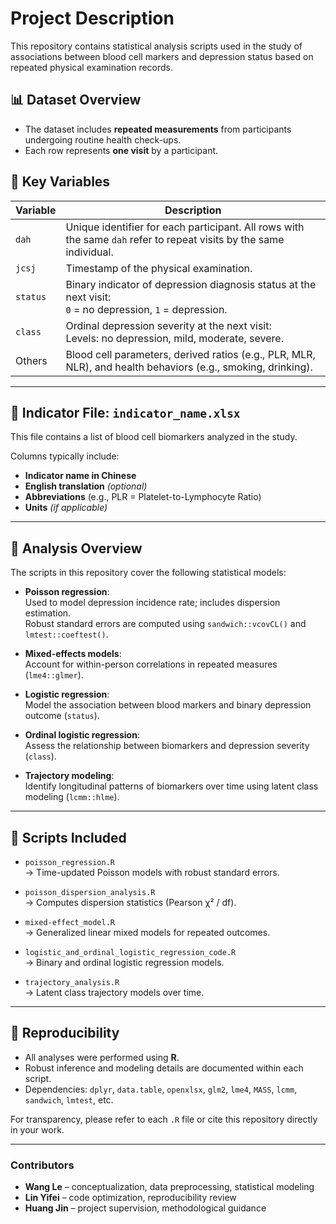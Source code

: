 # Project Description

This repository contains statistical analysis scripts used in the study of associations between blood cell markers and depression status based on repeated physical examination records.

## 📊 Dataset Overview

- The dataset includes **repeated measurements** from participants undergoing routine health check-ups.
- Each row represents **one visit** by a participant.

## 🧬 Key Variables

| Variable | Description |
|----------|-------------|
| `dah`    | Unique identifier for each participant. All rows with the same `dah` refer to repeat visits by the same individual. |
| `jcsj`   | Timestamp of the physical examination. |
| `status` | Binary indicator of depression diagnosis status at the next visit:<br>`0` = no depression, `1` = depression. |
| `class`  | Ordinal depression severity at the next visit:<br>Levels: no depression, mild, moderate, severe. |
| Others   | Blood cell parameters, derived ratios (e.g., PLR, MLR, NLR), and health behaviors (e.g., smoking, drinking). |

---

## 📁 Indicator File: `indicator_name.xlsx`

This file contains a list of blood cell biomarkers analyzed in the study.

Columns typically include:

- **Indicator name in Chinese**
- **English translation** *(optional)*
- **Abbreviations** (e.g., PLR = Platelet-to-Lymphocyte Ratio)
- **Units** *(if applicable)*

---

## 🧪 Analysis Overview

The scripts in this repository cover the following statistical models:

- **Poisson regression**:  
  Used to model depression incidence rate; includes dispersion estimation.  
  Robust standard errors are computed using `sandwich::vcovCL()` and `lmtest::coeftest()`.

- **Mixed-effects models**:  
  Account for within-person correlations in repeated measures (`lme4::glmer`).

- **Logistic regression**:  
  Model the association between blood markers and binary depression outcome (`status`).

- **Ordinal logistic regression**:  
  Assess the relationship between biomarkers and depression severity (`class`).

- **Trajectory modeling**:  
  Identify longitudinal patterns of biomarkers over time using latent class modeling (`lcmm::hlme`).

---

## 📂 Scripts Included

- `poisson_regression.R`  
  → Time-updated Poisson models with robust standard errors.

- `poisson_dispersion_analysis.R`  
  → Computes dispersion statistics (Pearson χ² / df).

- `mixed-effect_model.R`  
  → Generalized linear mixed models for repeated outcomes.

- `logistic_and_ordinal_logistic_regression_code.R`  
  → Binary and ordinal logistic regression models.

- `trajectory_analysis.R`  
  → Latent class trajectory models over time.

---

## 🧷 Reproducibility

- All analyses were performed using **R**.
- Robust inference and modeling details are documented within each script.
- Dependencies: `dplyr`, `data.table`, `openxlsx`, `glm2`, `lme4`, `MASS`, `lcmm`, `sandwich`, `lmtest`, etc.

For transparency, please refer to each `.R` file or cite this repository directly in your work.

---

### Contributors

- **Wang Le** – conceptualization, data preprocessing, statistical modeling  
- **Lin Yifei** – code optimization, reproducibility review  
- **Huang Jin** – project supervision, methodological guidance

